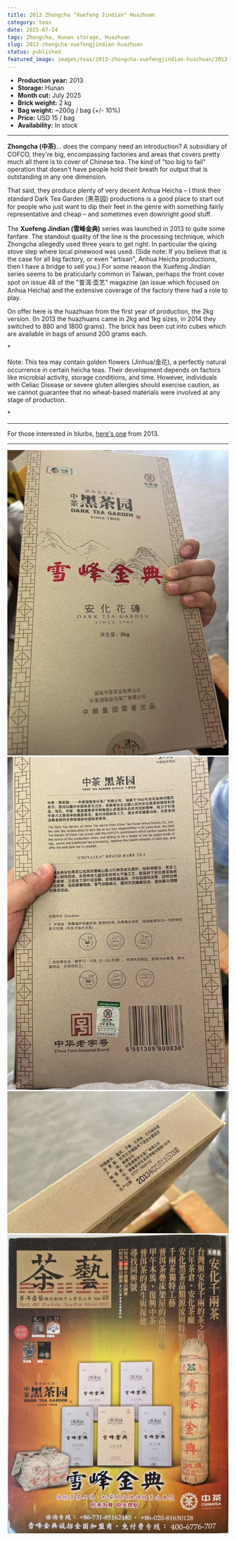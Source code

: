 ```yaml
---
title: 2013 Zhongcha "Xuefeng Jindian" Huazhuan
category: teas
date: 2025-07-14
tags: Zhongcha, Hunan storage, Huazhuan
slug: 2013-zhongcha-xuefengjindian-huazhuan
status: published
featured_image: images/teas/2013-zhongcha-xuefengjindian-huazhuan/2013-zhongcha-xuefengjindian-huazhuan-magazine-cover.jpg
---
```


- **Production year:** 2013
- **Storage:** Hunan
- **Month cut:** July 2025
- **Brick weight:** 2 kg 
- **Bag weight:** ~200g / bag (+/- 10%) 
- **Price:** USD 15 / bag
- **Availability:** In stock


---

**Zhongcha (中茶)**... does the company need an introduction? A subsidiary of COFCO, they're big, encompassing factories and areas that covers pretty much all there is to cover of Chinese tea. The kind of "too big to fail" operation that doesn't have people hold their breath for output that is outstanding in any one dimension.

That said, they produce plenty of very decent Anhua Heicha – I think their standard Dark Tea Garden (黑茶园) productions is a good place to start out for people who just want to dip their feet in the genre with something fairly representative and cheap – and sometimes even downright *good* stuff.

The **Xuefeng Jindian (雪峰金典)** series was launched in 2013 to quite some fanfare. The standout quality of the line is the processing technique, which Zhongcha allegedly used three years to get right. In particular the qixing stove step where local pinewood was used. (Side note: If you believe that is the case for all big factory, or even "artisan", Anhua Heicha productions, then I have a bridge to sell you.) For some reason the Xuefeng Jindian series seems to be praticularly common in Taiwan, perhaps the front cover spot on issue 48 of the "普洱·壶艺" magazine (an issue which focused on Anhua Heicha) and the extensive coverage of the factory there had a role to play.

On offer here is the huazhuan from the first year of production, the 2kg version. (In 2013 the huazhuans came in 2kg and 1kg sizes, in 2014 they switched to 880 and 1800 grams). The brick has been cut into cubes which are available in bags of around 200 grams each.


*<p class="small-paragraph">
Note: This tea may contain golden flowers (Jinhua/金花), a perfectly natural occurrence in certain heicha teas. Their development depends on factors like microbial activity, storage conditions, and time. However, individuals with Celiac Disease or severe gluten allergies should exercise caution, as we cannot guarantee that no wheat-based materials were involved at any stage of production.
</p>*

---

For those interested in blurbs, [here's one](https://m.sohu.com/n/384534928/?pvid=000115_3w) from 2013.

---


![Wrapper front](/images/teas/2013-zhongcha-xuefengjindian-huazhuan/2013-zhongcha-xuefengjindian-huazhuan-wrapper-front.jpg)
![Wrapper signature](/images/teas/2013-zhongcha-xuefengjindian-huazhuan/2013-zhongcha-xuefengjindian-huazhuan-wrapper-back.jpg)
![Wrapper signature](/images/teas/2013-zhongcha-xuefengjindian-huazhuan/2013-zhongcha-xuefengjindian-huazhuan-wrapper-side.jpg)
![Magazine cover](/images/teas/2013-zhongcha-xuefengjindian-huazhuan/2013-zhongcha-xuefengjindian-huazhuan-magazine-cover.jpg)
 